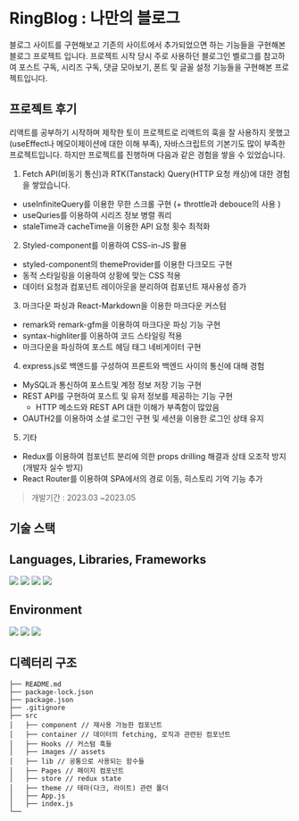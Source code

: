 # RingBlog : 나만의 블로그

블로그 사이트를 구현해보고 기존의 사이트에서 추가되었으면 하는 기능들을 구현해본 블로그 프로젝트 입니다. 프로젝트 시작 당시 주로 사용하던 블로그인 벨로그를 참고하여 포스트 구독, 시리즈 구독, 댓글 모아보기, 폰트 및 글꼴 설정 기능들을 구현해본 프로젝트입니다. 

## 프로젝트 후기
리액트를 공부하기 시작하며 제작한 토이 프로젝트로 리액트의 훅을 잘 사용하지 못했고(useEffect나 메모이제이션에 대한 이해 부족), 자바스크립트의 기본기도 많이 부족한 프로젝트입니다.
하지만 프로젝트를 진행하며 다음과 같은 경험을 쌓을 수 있었습니다.

1. Fetch API(비동기 통신)과 RTK(Tanstack) Query(HTTP 요청 캐싱)에 대한 경험을 쌓았습니다.
  - useInfiniteQuery를 이용한 무한 스크롤 구현 (+ throttle과 debouce의 사용 )
  - useQuries를 이용하여 시리즈 정보 병렬 쿼리
  - staleTime과 cacheTime을 이용한 API 요청 횟수 최적화
2. Styled-component를 이용하여 CSS-in-JS 활용
  - styled-component의 themeProvider를 이용한 다크모드 구현
  - 동적 스타일링을 이용하여 상황에 맞는 CSS 적용
  - 데이터 요청과 컴포넌트 레이아웃을 분리하여 컴포넌트 재사용성 증가
3. 마크다운 파싱과 React-Markdown을 이용한 마크다운 커스텀
  - remark와 remark-gfm을 이용하여 마크다운 파싱 기능 구현
  - syntax-highliter를 이용하여 코드 스타일링 적용
  - 마크다운을 파싱하여 포스트 헤딩 태그 네비게이터 구현
4. express.js로 백엔드를 구성하여 프론트와 백엔드 사이의 통신에 대해 경험
  - MySQL과 통신하여 포스트및 계정 정보 저장 기능 구현
  - REST API를 구현하여 포스트 및 유저 정보를 제공하는 기능 구현
    - HTTP 메소드와 REST API 대한 이해가 부족함이 많았음
  - OAUTH2를 이용하여 소셜 로그인 구현 및 세션을 이용한 로그인 상태 유지
5. 기타
  - Redux를 이용하여 컴포넌트 분리에 의한 props drilling 해결과 상태 오조작 방지(개발자 실수 방지)
  - React Router를 이용하여 SPA에서의 경로 이동, 히스토리 기억 기능 추가

> 개발기간 : 2023.03 ~2023.05


## 기술 스택
## Languages, Libraries, Frameworks
<img src="https://img.shields.io/badge/javascript-F7DF1E?style=for-the-badge&logo=javascript&logoColor=white">
<img src="https://img.shields.io/badge/react-61DAFB?style=for-the-badge&logo=javascript&logoColor=white">
<img src="https://img.shields.io/badge/react query-FF4154?style=for-the-badge&logo=javascript&logoColor=white">
<img src="https://img.shields.io/badge/styled component-DB7093?style=for-the-badge&logo=javascript&logoColor=white">

## Environment
<img src="https://img.shields.io/badge/npm-CB3837?style=for-the-badge&logo=npm&logoColor=white">
<img src="https://img.shields.io/badge/visual studio code-007ACC?style=for-the-badge&logo=visualstudiocode&logoColor=white">
<img src="https://img.shields.io/badge/github-181717?style=for-the-badge&logo=github&logoColor=white">



## 디렉터리 구조

```dir
├── README.md
├── package-lock.json
├── package.json
├── .gitignore
├── src
│   ├── component // 재사용 가능한 컴포넌트
│   ├── container // 데이터의 fetching, 로직과 관련된 컴포넌트
│   ├── Hooks // 커스텀 훅들
│   ├── images // assets
│   ├── lib // 공통으로 사용되는 함수들
│   ├── Pages // 페이지 컴포넌트
│   ├── store // redux state
│   ├── theme // 테마(다크, 라이트) 관련 폴더
│   ├── App.js
│   ├── index.js
└──
```
